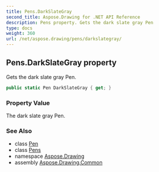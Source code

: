 ```yaml
---
title: Pens.DarkSlateGray
second_title: Aspose.Drawing for .NET API Reference
description: Pens property. Gets the dark slate gray Pen
type: docs
weight: 360
url: /net/aspose.drawing/pens/darkslategray/
---
```

## Pens.DarkSlateGray property

Gets the dark slate gray Pen.

```csharp
public static Pen DarkSlateGray { get; }
```

### Property Value

The dark slate gray Pen.

### See Also

* class [Pen](../../pen/)
* class [Pens](../)
* namespace [Aspose.Drawing](../../pens/)
* assembly [Aspose.Drawing.Common](../../../)


